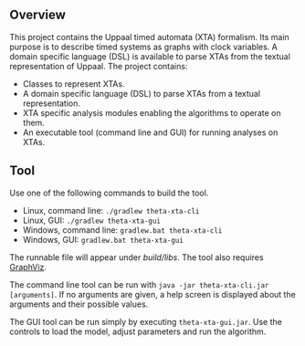 ## Overview

This project contains the Uppaal timed automata (XTA) formalism. Its main purpose is to describe timed systems as graphs with clock variables. A domain specific language (DSL) is available to parse XTAs from the textual representation of Uppaal. The project contains:

* Classes to represent XTAs.
* A domain specific language (DSL) to parse XTAs from a textual representation.
* XTA specific analysis modules enabling the algorithms to operate on them.
* An executable tool (command line and GUI) for running analyses on XTAs.

## Tool

Use one of the following commands to build the tool.

- Linux, command line: `./gradlew theta-xta-cli`
- Linux, GUI: `./gradlew theta-xta-gui`
- Windows, command line: `gradlew.bat theta-xta-cli`
- Windows, GUI: `gradlew.bat theta-xta-gui`

The runnable file will appear under _build/libs_. The tool also requires [GraphViz](../doc/Dependencies.md).

The command line tool can be run with `java -jar theta-xta-cli.jar [arguments]`. If no arguments are given, a help screen is displayed about the arguments and their possible values.

The GUI tool can be run simply by executing `theta-xta-gui.jar`. Use the controls to load the model, adjust parameters and run the algorithm.